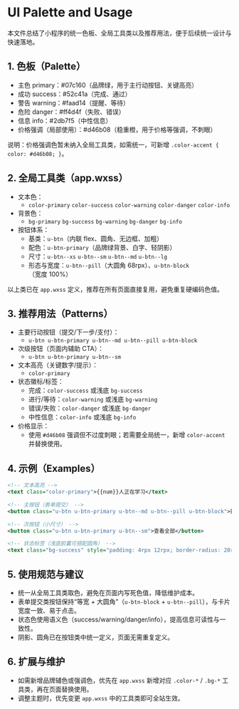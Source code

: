 # UI Palette and Usage

本文件总结了小程序的统一色板、全局工具类以及推荐用法，便于后续统一设计与快速落地。

## 1. 色板（Palette）
- 主色 primary：#07c160（品牌绿，用于主行动按钮、关键高亮）
- 成功 success：#52c41a（完成、通过）
- 警告 warning：#faad14（提醒、等待）
- 危险 danger：#ff4d4f（失败、错误）
- 信息 info：#2db7f5（中性信息）
- 价格强调（局部使用）：#d46b08（稳重橙，用于价格等强调，不刺眼）

说明：价格强调色暂未纳入全局工具类，如需统一，可新增 `.color-accent { color: #d46b08; }`。

## 2. 全局工具类（app.wxss）
- 文本色：
  - `color-primary` `color-success` `color-warning` `color-danger` `color-info`
- 背景色：
  - `bg-primary` `bg-success` `bg-warning` `bg-danger` `bg-info`
- 按钮体系：
  - 基类：`u-btn`（内联 flex、圆角、无边框、加粗）
  - 配色：`u-btn-primary`（品牌绿背景、白字、轻阴影）
  - 尺寸：`u-btn--xs` `u-btn--sm` `u-btn--md` `u-btn--lg`
  - 形态与宽度：`u-btn--pill`（大圆角 68rpx）、`u-btn-block`（宽度 100%）

以上类已在 `app.wxss` 定义，推荐在所有页面直接复用，避免重复硬编码色值。

## 3. 推荐用法（Patterns）
- 主要行动按钮（提交/下一步/支付）：
  - `u-btn u-btn-primary u-btn--md u-btn--pill u-btn-block`
- 次级按钮（页面内辅助 CTA）：
  - `u-btn u-btn-primary u-btn--sm`
- 文本高亮（关键数字/提示）：
  - `color-primary`
- 状态徽标/标签：
  - 完成：`color-success` 或浅底 `bg-success`
  - 进行/等待：`color-warning` 或浅底 `bg-warning`
  - 错误/失败：`color-danger` 或浅底 `bg-danger`
  - 中性信息：`color-info` 或浅底 `bg-info`
- 价格显示：
  - 使用 `#d46b08` 强调但不过度刺眼；若需要全局统一，新增 `color-accent` 并替换使用。

## 4. 示例（Examples）
```xml
<!-- 文本高亮 -->
<text class="color-primary">{{num}}人正在学习</text>

<!-- 主按钮（表单提交） -->
<button class="u-btn u-btn-primary u-btn--md u-btn--pill u-btn-block">提交</button>

<!-- 次按钮（小尺寸） -->
<button class="u-btn u-btn-primary u-btn--sm">查看全部</button>

<!-- 状态标签（浅底胶囊可搭配圆角） -->
<text class="bg-success" style="padding: 4rpx 12rpx; border-radius: 20rpx;">已完成</text>
```

## 5. 使用规范与建议
- 统一从全局工具类取色，避免在页面内写死色值，降低维护成本。
- 表单提交类按钮保持“等宽 + 大圆角”（`u-btn-block` + `u-btn--pill`），与卡片宽度一致、易于点击。
- 状态色使用语义色（success/warning/danger/info），提高信息可读性与一致性。
- 阴影、圆角已在按钮类中统一定义，页面无需重复定义。

## 6. 扩展与维护
- 如需新增品牌辅色或强调色，优先在 `app.wxss` 新增对应 `.color-*` / `.bg-*` 工具类，再在页面替换使用。
- 调整主题时，优先变更 `app.wxss` 中的工具类即可全站生效。

